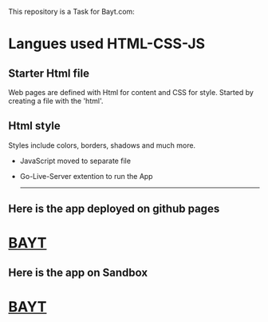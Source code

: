 This repository is a Task for Bayt.com:

# Langues used HTML-CSS-JS

## Starter Html file

Web pages are defined with Html for content and CSS for style. Started by creating a file with the 'html'.

## Html style

Styles include colors, borders, shadows and much more.

- JavaScript moved to separate file

- Go-Live-Server extention to run the App

  ***

## Here is the app deployed on github pages

# [BAYT](https://1pyke.github.io/Bayt/)

## Here is the app on Sandbox

# [BAYT](https://codesandbox.io/s/competent-sid-oysdup?file=/style.css)
